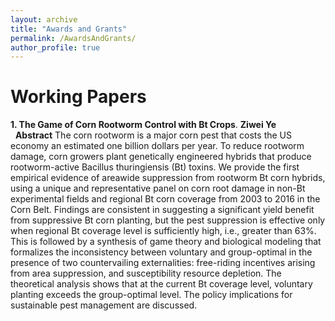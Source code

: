 ```yaml
---
layout: archive
title: "Awards and Grants"
permalink: /AwardsAndGrants/
author_profile: true
---
```

# Working Papers
**1. The Game of Corn Rootworm Control with Bt Crops**. **Ziwei Ye**  
&nbsp;
**Abstract**
The corn rootworm is a major corn pest that costs the US economy an estimated one billion dollars per year. To reduce rootworm damage, corn growers plant genetically engineered hybrids that produce rootworm-active Bacillus thuringiensis (Bt) toxins. We provide the first empirical evidence of areawide suppression from rootworm Bt corn hybrids, using a unique and representative panel on corn root damage in non-Bt experimental fields and regional Bt corn coverage from 2003 to 2016 in the Corn Belt. Findings are consistent in suggesting a significant yield benefit from suppressive Bt corn planting, but the pest suppression is effective only when regional Bt coverage level is sufficiently high, i.e., greater than 63%. This is followed by a synthesis of game theory and biological modeling that formalizes the inconsistency between voluntary and group-optimal in the presence of two countervailing externalities: free-riding incentives arising from area suppression, and susceptibility resource depletion. The theoretical analysis shows that at the current Bt coverage level, voluntary planting exceeds the group-optimal level. The policy implications for sustainable pest management are discussed.
